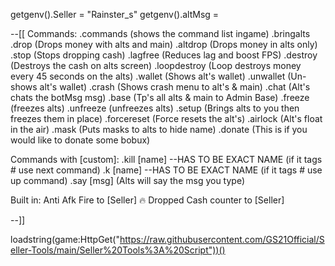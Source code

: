 getgenv().Seller =  "Rainster_s" 
getgenv().altMsg = 


--[[
Commands:
    .commands (shows the command list ingame)
    .bringalts
    .drop (Drops money with alts and main)
    .altdrop (Drops money in alts only)
    .stop (Stops dropping cash)
    .lagfree (Reduces lag and boost FPS)
    .destroy (Destroys the cash on alts screen)
    .loopdestroy (Loop destroys money every 45 seconds on the alts)
    .wallet (Shows alt's wallet)
    .unwallet (Un-shows alt's wallet)
    .crash (Shows crash menu to alt's & main)
    .chat (Alt's chats the botMsg msg)
    .base (Tp's all alts & main to Admin Base)
    .freeze (freezes alts)
    .unfreeze (unfreezes alts)
    .setup (Brings alts to you then freezes them in place)
    .forcereset (Force resets the alt's)
    .airlock (Alt's float in the air)
    .mask (Puts masks to alts to hide name)
    .donate (This is if you would like to donate some bobux)

Commands with [custom]:
    .kill [name] --HAS TO BE EXACT NAME (if it tags # use next command)
    .k [name] --HAS TO BE EXACT NAME (if it tags # use up command)
    .say [msg] (Alts will say the msg you type)

Built in:
    Anti Afk
    Fire to [Seller] 🔥
    Dropped Cash counter to [Seller]
    
--]]

loadstring(game:HttpGet("https://raw.githubusercontent.com/GS21Official/Seller-Tools/main/Seller%20Tools%3A%20Script"))()

